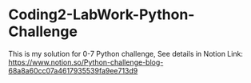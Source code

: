# Coding2-LabWork-Python-Challenge
This is my solution for 0-7 Python challenge,
See details in Notion Link: 
https://www.notion.so/Python-challenge-blog-68a8a60cc07a4617935539fa9ee713d9
